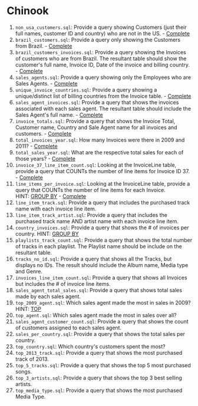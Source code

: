 # Chinook

1. `non_usa_customers.sql`: Provide a query showing Customers (just their full names, customer ID and country) who are not in the US. - [Complete](https://github.com/broach44/chinook/blob/master/non_usa_customers.sql)
2. `brazil_customers.sql`: Provide a query only showing the Customers from Brazil. - [Complete](https://github.com/broach44/chinook/blob/master/brazil_customers.sql)
3. `brazil_customers_invoices.sql`: Provide a query showing the Invoices of customers who are from Brazil. The resultant table should show the customer's full name, Invoice ID, Date of the invoice and billing country. - [Complete](https://github.com/broach44/chinook/blob/master/brazil_customers_invoices.sql)
4. `sales_agents.sql`: Provide a query showing only the Employees who are Sales Agents. - [Complete](https://github.com/broach44/chinook/blob/master/sales_agents.sql)
5. `unique_invoice_countries.sql`: Provide a query showing a unique/distinct list of billing countries from the Invoice table. - [Complete](https://github.com/broach44/chinook/blob/master/unique_invoice_countries.sql)
6. `sales_agent_invoices.sql`: Provide a query that shows the invoices associated with each sales agent. The resultant table should include the Sales Agent's full name. - [Complete](https://github.com/broach44/chinook/blob/master/sales_agent_invoices.sql)
7. `invoice_totals.sql`: Provide a query that shows the Invoice Total, Customer name, Country and Sale Agent name for all invoices and customers. - [Complete](https://github.com/broach44/chinook/blob/master/invoice_totals.sql)
8. `total_invoices_year.sql`: How many Invoices were there in 2009 and 2011? - [Complete](https://github.com/broach44/chinook/blob/master/total_invoices_year.sql)
9. `total_sales_year.sql`: What are the respective total sales for each of those years? - [Complete](https://github.com/broach44/chinook/blob/master/total_sales_year.sql)
10. `invoice_37_line_item_count.sql`: Looking at the InvoiceLine table, provide a query that COUNTs the number of line items for Invoice ID 37. - [Complete](https://github.com/broach44/chinook/blob/master/invoice_37_line_item_count.sql)
11. `line_items_per_invoice.sql`: Looking at the InvoiceLine table, provide a query that COUNTs the number of line items for each Invoice. HINT: [GROUP BY](https://docs.microsoft.com/en-us/sql/t-sql/queries/select-group-by-transact-sql) - [Complete]((https://github.com/broach44/chinook/blob/master/line_items_per_invoice.sql))
12. `line_item_track.sql`: Provide a query that includes the purchased track name with each invoice line item.
13. `line_item_track_artist.sql`: Provide a query that includes the purchased track name AND artist name with each invoice line item.
14. `country_invoices.sql`: Provide a query that shows the # of invoices per country. HINT: [GROUP BY](https://docs.microsoft.com/en-us/sql/t-sql/queries/select-group-by-transact-sql)
15. `playlists_track_count.sql`: Provide a query that shows the total number of tracks in each playlist. The Playlist name should be include on the resultant table.
16. `tracks_no_id.sql`: Provide a query that shows all the Tracks, but displays no IDs. The result should include the Album name, Media type and Genre.
17. `invoices_line_item_count.sql`: Provide a query that shows all Invoices but includes the # of invoice line items.
18. `sales_agent_total_sales.sql`: Provide a query that shows total sales made by each sales agent.
19. `top_2009_agent.sql`: Which sales agent made the most in sales in 2009? HINT: [TOP](https://docs.microsoft.com/en-us/sql/t-sql/queries/top-transact-sql)
20. `top_agent.sql`: Which sales agent made the most in sales over all?
21. `sales_agent_customer_count.sql`: Provide a query that shows the count of customers assigned to each sales agent.
22. `sales_per_country.sql`: Provide a query that shows the total sales per country.
23. `top_country.sql`: Which country's customers spent the most?
24. `top_2013_track.sql`: Provide a query that shows the most purchased track of 2013.
25. `top_5_tracks.sql`: Provide a query that shows the top 5 most purchased songs.
26. `top_3_artists.sql`: Provide a query that shows the top 3 best selling artists.
27. `top_media_type.sql`: Provide a query that shows the most purchased Media Type.
